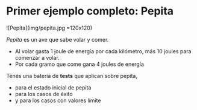 # Primer ejemplo completo: Pepita

![Pepita](img/pepita.jpg =120x120) 

*Pepita* es un ave que sabe volar y comer.

* Al volar gasta 1 joule de energía por cada kilómetro, más 10 joules para comenzar a volar.
* Por cada gramo que come gana 4 joules de energía

Tenés una batería de **tests** que aplican sobre pepita,

* para el estado inicial de pepita
* para los casos de éxito
* y para los casos con valores límite 


